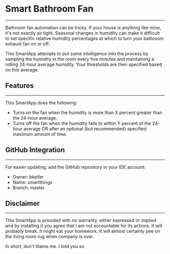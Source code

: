 # Smart Bathroom Fan
--------------------
Bathroom fan automation can be tricky.  If your house is anything like mine, it's not exactly air tight.  Seasonal changes in humidity can make it difficult to set specific relative humidity percentages at which to turn your bathroom exhaust fan on or off.

This SmartApp attempts to put some intelligence into the process by sampling the humidity in the room every five minutes and maintaining a rolling 24-hour average humidity.  Your thresholds are then specified based on this average.

Features
--------
---
This SmartApp does the following:

- Turns on the fan when the humidity is more than X percent greater than the 24-hour average.
- Turns off the fan when the humidity falls to within Y percent of the 24-hour average OR after an optional (but recommended) specified maximum amount of time.

GitHub Integration
------------------
----
For easier updating, add the GitHub repository in your IDE account:
 - Owner: bkeifer
 - Name: smartthings
 - Branch: master


Disclaimer
----------
---
This SmartApp is provided with no warranty, either expressed or implied and by installing it you agree that I am not accountable for its actions.  It will probably break.  It might eat your homework.  It will almost certainly pee on the living room rug when company is over.

In short, don't blame me.  I told you so.
